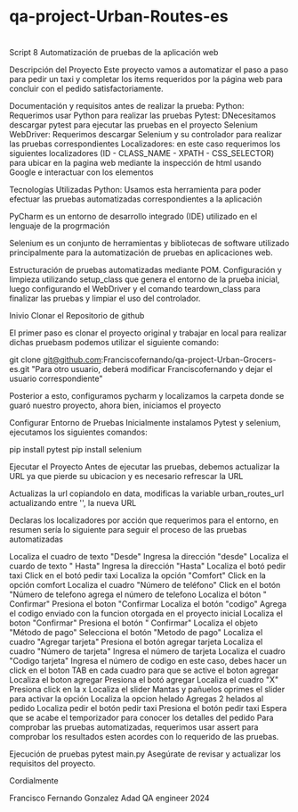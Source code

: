 # qa-project-Urban-Routes-es
#
Script 8 Automatización de pruebas de la aplicación web

Descripción del Proyecto Este proyecto vamos a automatizar el paso a paso para pedir un taxi y completar los items requeridos por la página web para concluir con el pedido satisfactoriamente.

Documentación y requisitos antes de realizar la prueba: Python: Requerimos usar Python para realizar las pruebas Pytest: DNecesitamos descargar pytest para ejecutar las pruebas en el proyecto Selenium WebDriver: Requerimos descargar Selenium y su controlador para realizar las pruebas correspondientes Localizadores: en este caso requerimos los siguientes localizadores (ID - CLASS_NAME - XPATH - CSS_SELECTOR) para ubicar en la pagina web mediante la inspección de html usando Google e interactuar con los elementos

Tecnologías Utilizadas Python: Usamos esta herramienta para poder efectuar las pruebas automatizadas correspondientes a la aplicación

PyCharm es un entorno de desarrollo integrado (IDE) utilizado en el lenguaje de la progrmación

Selenium es un conjunto de herramientas y bibliotecas de software utilizado principalmente para la automatización de pruebas en aplicaciones web.

Estructuración de pruebas automatizadas mediante POM. Configuración y limpieza utilizando setup_class que genera el entorno de la prueba inicial, luego configurando el WebDriver y el comando teardown_class para finalizar las pruebas y limpiar el uso del controlador.

Inivio Clonar el Repositorio de github

El primer paso es clonar el proyecto original y trabajar en local para realizar dichas pruebasm podemos utilizar el siguiente comando:

git clone git@github.com:Franciscofernando/qa-project-Urban-Grocers-es.git "Para otro usuario, deberá modificar Franciscofernando y dejar el usuario correspondiente"

Posterior a esto, configuramos pycharm y localizamos la carpeta donde se guaró nuestro proyecto, ahora bien, iniciamos el proyecto

Configurar Entorno de Pruebas
Inicialmente instalamos Pytest y selenium, ejecutamos los siguientes comandos:

pip install pytest pip install selenium

Ejecutar el Proyecto
Antes de ejecutar las pruebas, debemos actualizar la URL ya que pierde su ubicacion y es necesario refrescar la URL

Actualizas la url copiandolo en data, modificas la variable urban_routes_url actualizando entre '', la nueva URL

Declaras los localizadores por acción que requerimos para el entorno, en resumen sería lo siguiente para seguir el proceso de las pruebas automatizadas

Localiza el cuadro de texto "Desde"
Ingresa la dirección "desde"
Localiza el cuardo de texto " Hasta"
Ingresa la dirección "Hasta"
Localiza el botó pedir taxi
Click en el botó pedir taxi
Localiza la opción "Comfort"
Click en la opción comfort
Localiza el cuadro "Número de teléfono"
Click en el botón "Número de telefono
agrega el número de telefono
Localiza el bóton " Confirmar"
Presiona el boton "Confirmar
Localiza el botón "codigo"
Agrega el codigo enviado con la funcion otorgada en el proyecto inicial
Localiza el boton "Confirmar"
Presiona el botón " Confirmar"
Localiza el objeto "Método de pago"
Selecciona el botón "Metodo de pago"
Localiza el cuadro "Agregar tarjeta"
Presiona el botón agregar tarjeta
Localiza el cuadro "Número de tarjeta"
Ingresa el número de tarjeta
Localiza el cuadro "Codigo tarjeta"
Ingresa el número de codigo
en este caso, debes hacer un click en el boton TAB en cada cuadro para que se active el boton agregar
Localiza el boton agregar
Presiona el botó agregar
Localiza el cuadro "X"
Presiona click en la x
Localiza el slider Mantas y pañuelos
oprimes el slider para activar la opción
Localiza la opcion helado
Agregas 2 helados al pedido
Localiza pedir el botón pedir taxi
Presiona el botón pedir taxi
Espera que se acabe el temporizador para conocer los detalles del pedido
Para comprobar las pruebas automatizadas, requerimos usar assert para comprobar los resultados esten acordes con lo requerido de las pruebas.

Ejecución de pruebas
pytest main.py Asegúrate de revisar y actualizar los requisitos del proyecto.

Cordialmente

Francisco Fernando Gonzalez Adad QA engineer 2024
